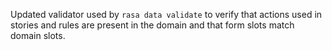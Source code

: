 Updated validator used by `rasa data validate` to verify that actions used in stories and rules are present in the domain and that form slots match domain slots.
